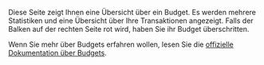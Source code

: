 Diese Seite zeigt Ihnen eine Übersicht über ein Budget. Es werden mehrere Statistiken und eine Übersicht über Ihre Transaktionen angezeigt. Falls der Balken auf der rechten Seite rot wird, haben Sie ihr Budget überschritten.

Wenn Sie mehr über Budgets erfahren wollen, lesen Sie die [offizielle Dokumentation über Budgets](https://docs.firefly-iii.org/concepts/budgets).